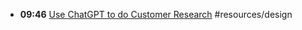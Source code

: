 - **09:46** [Use ChatGPT to do Customer Research](https://buildspace.so/notes/chatgpt-customer-research) #resources/design